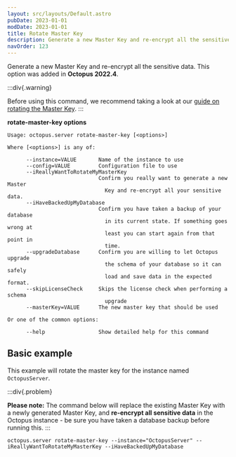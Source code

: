 ```yaml
---
layout: src/layouts/Default.astro
pubDate: 2023-01-01
modDate: 2023-01-01
title: Rotate Master Key
description: Generate a new Master Key and re-encrypt all the sensitive data.
navOrder: 123
---
```


Generate a new Master Key and re-encrypt all the sensitive data. This option was added in **Octopus 2022.4**.

:::div{.warning}

Before using this command, we recommend taking a look at our [guide on rotating the Master Key](/docs/administration/managing-infrastructure/rotate-master-key).
:::

**rotate-master-key options**

```
Usage: octopus.server rotate-master-key [<options>]

Where [<options>] is any of:

      --instance=VALUE       Name of the instance to use
      --config=VALUE         Configuration file to use
      --iReallyWantToRotateMyMasterKey
                             Confirm you really want to generate a new Master
                               Key and re-encrypt all your sensitive data.
      --iHaveBackedUpMyDatabase
                             Confirm you have taken a backup of your database
                               in its current state. If something goes wrong at
                               least you can start again from that point in
                               time.
      --upgradeDatabase      Confirm you are willing to let Octopus upgrade
                               the schema of your database so it can safely
                               load and save data in the expected format.
      --skipLicenseCheck     Skips the license check when performing a schema
                               upgrade
      --masterKey=VALUE      The new master key that should be used

Or one of the common options:

      --help                 Show detailed help for this command
```

## Basic example

This example will rotate the master key for the instance named `OctopusServer`.

:::div{.problem}

**Please note:**
The command below will replace the existing Master Key with a newly generated Master Key, and **re-encrypt all sensitive data** in the Octopus instance - be sure you have taken a database backup before running this.
:::

```
octopus.server rotate-master-key --instance="OctopusServer" --iReallyWantToRotateMyMasterKey --iHaveBackedUpMyDatabase
```
